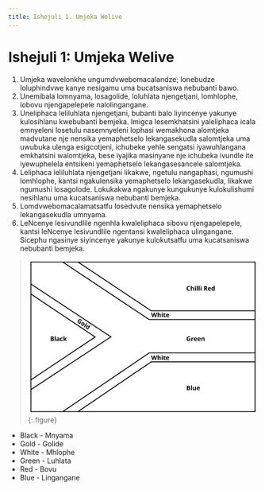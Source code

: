 ```yaml
---
title: Ishejuli 1. Umjeka Welive
---
```


# Ishejuli 1: Umjeka Welive

1.	Umjeka wavelonkhe ungumdvwebomacalandze; lonebudze loluphindvwe kanye nesigamu uma bucatsaniswa nebubanti bawo.
2.	Unemibala lomnyama, losagolide, loluhlata njengetjani, lomhlophe, lobovu njengapelepele nalolingangane.
3.	Uneliphaca leliluhlata njengetjani, bubanti balo liyincenye yakunye kulosihlanu kwebubanti bemjeka. Imigca lesemkhatsini yaleliphaca icala emnyeleni losetulu nasemnyeleni lophasi wemakhona alomtjeka madvutane nje nensika yemaphetselo lekangasekudla salomtjeka uma uwubuka ulenga esigcotjeni, ichubeke yehle sengatsi iyawuhlangana emkhatsini walomtjeka, bese iyajika masinyane nje ichubeka ivundle ite iyewuphelela entsikeni yemaphetselo lekangasesancele salomtjeka.
4.	Leliphaca leliluhlata njengetjani likakwe, ngetulu nangaphasi, ngumushi lomhlophe, kantsi ngakulensika yemaphetselo lekangasekudla, likakwe ngumushi losagolode. Lokukakwa ngakunye kungukunye kulokulishumi nesihlanu uma kucatsaniswa nebubanti bemjeka.
5.	Lomdvwebomacalamatsatfu losedvute nensika yemaphetselo lekangasekudla umnyama.
6.	LeNcenye lesivundlile ngenhla kwaleliphaca sibovu njengapelepele, kantsi leNcenye lesivundlile ngentansi kwaleliphaca ulingangane. Sicephu ngasinye siyincenye yakunye kulokutsatfu uma kucatsaniswa nebubanti bemjeka.

> ![](images/south-african-flag-diagram-en.jpg)
{:.figure}

*	Black - Mnyama 
*	Gold - Golide 
*	White - Mhlophe 
*	Green - Luhlata 
*	Red - Bovu
*	Blue - Lingangane
